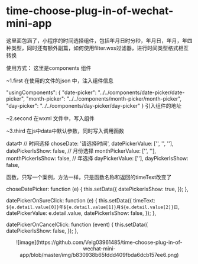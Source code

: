 ﻿# time-choose-plug-in-of-wechat-mini-app
这里面包涵了，小程序的时间选择组件，包括年月日时分秒，年月日，年月，年四种类型，同时还有额外副篇，如何使用filter.wxs过滤器，进行时间类型格式相互转换


使用方式：
这里是components 组件

~1.first  在使用的文件的json 中，注入组件信息

	
  "usingComponents": {
    "date-picker": "../../components/date-picker/date-picker",
    "month-picker": "../../components/month-picker/month-picker",
    "day-picker": "../../components/day-picker/day-picker"
  }
引入组件的地址


~2.second 在wxml 文件中，写入组件


<!-- 年月日份选择 -->
<date-picker
    id="date-picker"
    value="{{datePickerValue}}" 
    isShow="{{datePickerIsShow}}"
    bindsureclick="datePickerOnSureClick"
    bindcancelclick="datePickerOnCancelClick" />


<!-- 月份选择 -->
<month-picker
    id="month-picker"
    value="{{monthPickerValue}}" 
    isShow="{{monthPickerIsShow}}"
    bindsureclick="monthPickerOnSureClick"
    bindcancelclick="monthPickerOnCancelClick" />


<!-- 年选择 -->
<day-picker
    id="day-picker"
    value="{{dayPickerValue}}" 
    isShow="{{dayPickerIsShow}}"
    bindsureclick="dayPickerOnSureClick"
    bindcancelclick="dayPickerOnCancelClick" />

~3.third 在js中data中默认参数，同时写入调用函数

data中
// 时间选择
    choseDate: '请选择时间',
    datePickerValue: ['', '', ''],
    datePickerIsShow: false,
    // 月份选择
    monthPickerValue: ['', ''],
    monthPickerIsShow: false,
    // 年选择
    dayPickerValue: [''],
    dayPickerIsShow: false,


函数，只写一个案例，方法一样，只是函数名称和返回的timeText改变了

 choseDatePicker: function (e) {
    this.setData({
      datePickerIsShow: true,
    });
  },

  datePickerOnSureClick: function (e) {
    this.setData({
      timeText: `${e.detail.value[0]}年${e.detail.value[1]}月${e.detail.value[2]}日`,
      datePickerValue: e.detail.value,
      datePickerIsShow: false,
    });
  },

  datePickerOnCancelClick: function (event) {
    this.setData({
      datePickerIsShow: false,
    });
  },

<div align=center>![image](https://github.com/Velg03961485/time-choose-plug-in-of-wechat-mini-app/blob/master/img/b830938b65fddd409fbda6dcb157ee6.png)





